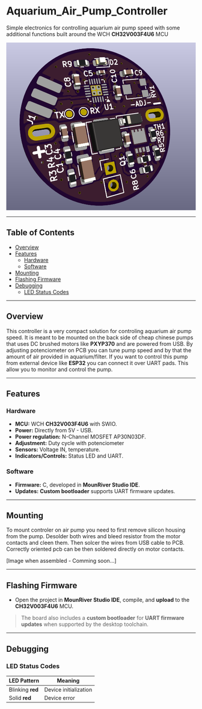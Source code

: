 # Aquarium_Air_Pump_Controller

Simple electronics for controlling aquarium air pump speed with some additional functions built around the WCH **CH32V003F4U6** MCU

![Pump control](https://github.com/TilenTinta/Aquarium_Air_Pump_Controller/blob/main/Images/PCB_3D.png)  

---

## Table of Contents

- [Overview](#overview)
- [Features](#features)
  - [Hardware](#hardware)
  - [Software ](#software)
- [Mounting](#mounting)
- [Flashing Firmware](#flashing-firmware)
- [Debugging](#debugging)
  - [LED Status Codes](#led-status-codes)


---

## Overview

This controller is a very compact solution for controling aquarium air pump speed. It is meant to be mounted on the back side of cheap chinese pumps that uses DC brushed motors like **PXYP370** and are powered from USB. By adjusting potenciometer on PCB you can tune pump speed and by that the amount of air provided in aquarium/filter. If you want to control this pump from external device like **ESP32** you can connect it over UART pads. This allow you to monitor and control the pump.

---

## Features

### Hardware

- **MCU:** WCH **CH32V003F4U6** with SWIO. 
- **Power:** Directly from 5V - USB.
- **Power regulation:** N-Channel MOSFET AP30N03DF.
- **Adjustment:** Duty cycle with potenciometer
- **Sensors:** Voltage IN, temperature.
- **Indicators/Controls:** Status LED and UART. 

### Software

- **Firmware:** C, developed in **MounRiver Studio IDE**. 
- **Updates:** **Custom bootloader** supports UART firmware updates. 

---

## Mounting

To mount controler on air pump you need to first remove silicon housing from the pump. Desolder both wires and bleed resistor from the motor contacts and cleen them. Then solcer the wires from USB cable to PCB. Correctly oriented pcb can be then soldered directly on motor contacts.

[Image when assembled - Comming soon...]

---

## Flashing Firmware

- Open the project in **MounRiver Studio IDE**, compile, and **upload** to the **CH32V003F4U6** MCU. 

> The board also includes a **custom bootloader** for **UART firmware updates** when supported by the desktop toolchain. 

---

## Debugging

### LED Status Codes  

| LED Pattern     | Meaning                   |
|-----------------|---------------------------|
| Blinking **red**  | Device initialization   |
| Solid **red**     | Device error            |


